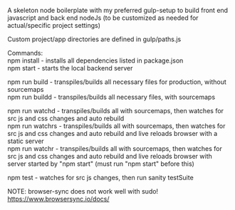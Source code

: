 A skeleton node boilerplate with my preferred gulp-setup to build front end javascript and back end nodeJs (to be customized as needed for actual/specific project settings)       

Custom project/app directories are defined in gulp/paths.js      

Commands:     
npm install - installs all dependencies listed in package.json      
npm start - starts the local backend server      

npm run build - transpiles/builds all necessary files for production, without sourcemaps     
npm run buildd - transpiles/builds all necessary files, with sourcemaps     

npm run watchd - transpiles/builds all with sourcemaps, then watches for
src js and css changes and auto rebuild           
npm run watchrs - transpiles/builds all with sourcemaps, then watches for src js and css changes and auto rebuild and live reloads browser with a static server            
npm run watchr - transpiles/builds all with sourcemaps, then watches for src js and css changes and auto rebuild and live reloads browser with server started by "npm start" (must run "npm start" before this)          

npm test - watches for src js changes, then run sanity testSuite       

NOTE: browser-sync does not work well with sudo!    
https://www.browsersync.io/docs/
